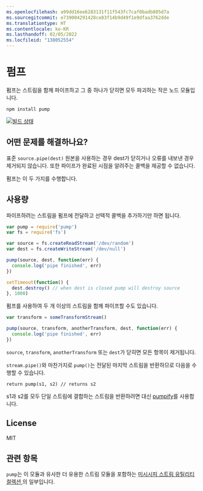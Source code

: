 ```yaml
---
ms.openlocfilehash: a99dd16ee6283131f11f543fc7caf0badb805d7a
ms.sourcegitcommit: e739004291428ce83f14b9d49f1e9dfaa3762dde
ms.translationtype: HT
ms.contentlocale: ko-KR
ms.lasthandoff: 02/05/2022
ms.locfileid: "138052554"
---
```

# <a name="pump"></a>펌프

펌프는 스트림을 함께 파이프하고 그 중 하나가 닫히면 모두 파괴하는 작은 노드 모듈입니다.

```
npm install pump
```

[![빌드 상태](http://img.shields.io/travis/mafintosh/pump.svg?style=flat)](http://travis-ci.org/mafintosh/pump)

## <a name="what-problem-does-it-solve"></a>어떤 문제를 해결하나요?

표준 `source.pipe(dest)` 원본을 사용하는 경우 dest가 닫히거나 오류를 내보낸 경우 제거되지 않습니다.
또한 파이프가 완료된 시점을 알려주는 콜백을 제공할 수 없습니다.

펌프는 이 두 가지를 수행합니다.

## <a name="usage"></a>사용량

파이프하려는 스트림을 펌프에 전달하고 선택적 콜백을 추가하기만 하면 됩니다.

``` js
var pump = require('pump')
var fs = require('fs')

var source = fs.createReadStream('/dev/random')
var dest = fs.createWriteStream('/dev/null')

pump(source, dest, function(err) {
  console.log('pipe finished', err)
})

setTimeout(function() {
  dest.destroy() // when dest is closed pump will destroy source
}, 1000)
```

펌프를 사용하여 두 개 이상의 스트림을 함께 파이프할 수도 있습니다.

``` js
var transform = someTransformStream()

pump(source, transform, anotherTransform, dest, function(err) {
  console.log('pipe finished', err)
})
```

`source`, `transform`, `anotherTransform` 또는 `dest`가 닫히면 모든 항목이 제거됩니다.

`stream.pipe()`와 마찬가지로 `pump()`는 전달된 마지막 스트림을 반환하므로 다음을 수행할 수 있습니다.

```
return pump(s1, s2) // returns s2
```

s1과 s2를 모두 단일 스트림에 결합하는 스트림을 반환하려면 대신 [pumpify](https://github.com/mafintosh/pumpify)를 사용합니다.

## <a name="license"></a>License

MIT

## <a name="related"></a>관련 항목

`pump`는 이 모듈과 유사한 더 유용한 스트림 모듈을 포함하는 [미시시피 스트림 유틸리티 컬렉션 ](https://github.com/maxogden/mississippi)의 일부입니다.
